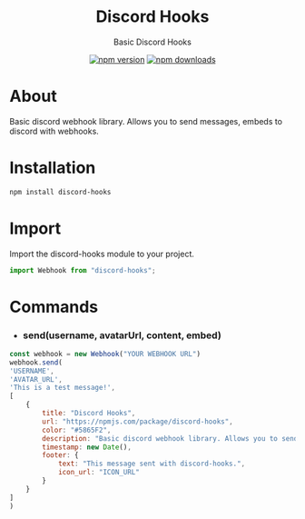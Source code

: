 <div align="center">
<h1>Discord Hooks</h1>

Basic Discord Hooks

<a href="https://www.npmjs.com/package/discord-hooks"><img src="https://img.shields.io/npm/v/discord-hooks.svg?maxAge=3600" alt="npm version" /></a>
<a href="https://www.npmjs.com/package/discord-hooks"><img src="https://img.shields.io/npm/dt/discord-hooks.svg?maxAge=3600" alt="npm downloads" /></a>
</div>

# About

Basic discord webhook library. Allows you to send messages, embeds to discord with webhooks. 

# Installation

```bash
npm install discord-hooks
```

# Import

Import the discord-hooks module to your project.

```js
import Webhook from "discord-hooks";
```

# Commands

- ### send(username, avatarUrl, content, embed)

```js
const webhook = new Webhook("YOUR WEBHOOK URL")
webhook.send(
'USERNAME',
'AVATAR_URL',
'This is a test message!',
[
    {
        title: "Discord Hooks",
        url: "https://npmjs.com/package/discord-hooks",
        color: "#5865F2",
        description: "Basic discord webhook library. Allows you to send messages, embeds to discord with webhooks.",
        timestamp: new Date(),
        footer: {
            text: "This message sent with discord-hooks.",
            icon_url: "ICON_URL"
        }
    }
]
)
```